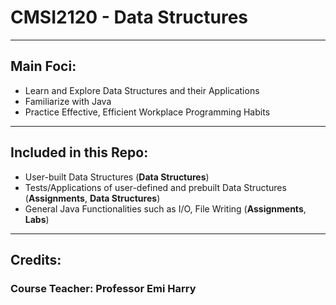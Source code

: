 # CMSI2120 - Data Structures
---
## Main Foci:
- Learn and Explore Data Structures and their Applications
- Familiarize with Java
- Practice Effective, Efficient Workplace Programming Habits
---
## Included in this Repo:
- User-built Data Structures (**Data Structures**)
- Tests/Applications of user-defined and prebuilt Data Structures (**Assignments**, **Data Structures**)
- General Java Functionalities such as I/O, File Writing (**Assignments**, **Labs**)
---
## Credits:
### Course Teacher: Professor Emi Harry
